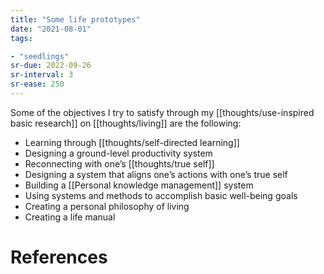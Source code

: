 ```yaml
---
title: "Some life prototypes"
date: "2021-08-01"
tags:

- "seedlings"
sr-due: 2022-09-26
sr-interval: 3
sr-ease: 250
---
```


Some of the objectives I try to satisfy through my [[thoughts/use-inspired basic research]] on [[thoughts/living]] are the following:

- Learning through [[thoughts/self-directed learning]]
- Designing a ground-level productivity system
- Reconnecting with one’s [[thoughts/true self]]
- Designing a system that aligns one’s actions with one’s true self
- Building a [[Personal knowledge management]] system
- Using systems and methods to accomplish basic well-being goals
- Creating a personal philosophy of living
- Creating a life manual

# References